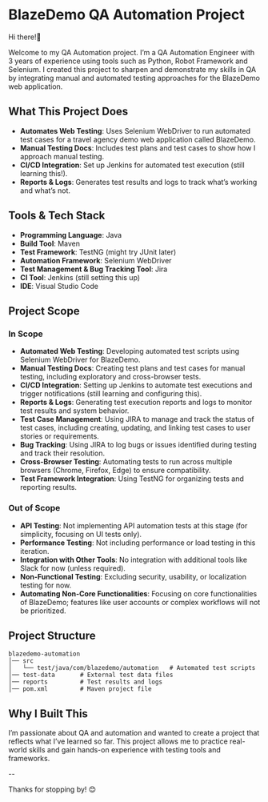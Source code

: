 
# BlazeDemo QA Automation Project  

Hi there!👋 

Welcome to my QA Automation project. I’m a QA Automation Engineer with 3 years of experience using tools such as Python, Robot Framework and Selenium. I created this project to sharpen and demonstrate my skills in QA by integrating manual and automated testing approaches for the BlazeDemo web application.

## What This Project Does  

- **Automates Web Testing**: Uses Selenium WebDriver to run automated test cases for a travel agency demo web application called BlazeDemo.  
- **Manual Testing Docs**: Includes test plans and test cases to show how I approach manual testing.  
- **CI/CD Integration**: Set up Jenkins for automated test execution (still learning this!).  
- **Reports & Logs**: Generates test results and logs to track what’s working and what’s not.  

## Tools & Tech Stack  

- **Programming Language**: Java  
- **Build Tool**: Maven  
- **Test Framework**: TestNG (might try JUnit later)  
- **Automation Framework**: Selenium WebDriver
- **Test Management & Bug Tracking Tool**: Jira
- **CI Tool**: Jenkins (still setting this up)  
- **IDE**: Visual Studio Code

## Project Scope

### **In Scope**
- **Automated Web Testing**: Developing automated test scripts using Selenium WebDriver for BlazeDemo.
- **Manual Testing Docs**: Creating test plans and test cases for manual testing, including exploratory and cross-browser tests.
- **CI/CD Integration**: Setting up Jenkins to automate test executions and trigger notifications (still learning and configuring this).
- **Reports & Logs**: Generating test execution reports and logs to monitor test results and system behavior.
- **Test Case Management**: Using JIRA to manage and track the status of test cases, including creating, updating, and linking test cases to user stories or requirements.
- **Bug Tracking**: Using JIRA to log bugs or issues identified during testing and track their resolution.
- **Cross-Browser Testing**: Automating tests to run across multiple browsers (Chrome, Firefox, Edge) to ensure compatibility.
- **Test Framework Integration**: Using TestNG for organizing tests and reporting results.

### **Out of Scope**
- **API Testing**: Not implementing API automation tests at this stage (for simplicity, focusing on UI tests only).
- **Performance Testing**: Not including performance or load testing in this iteration.
- **Integration with Other Tools**: No integration with additional tools like Slack for now (unless required).
- **Non-Functional Testing**: Excluding security, usability, or localization testing for now.
- **Automating Non-Core Functionalities**: Focusing on core functionalities of BlazeDemo; features like user accounts or complex workflows will not be prioritized.

## Project Structure  

```
blazedemo-automation
│── src
│   └── test/java/com/blazedemo/automation   # Automated test scripts  
│── test-data       # External test data files  
│── reports         # Test results and logs  
│── pom.xml         # Maven project file  
```

## Why I Built This  
I’m passionate about QA and automation and wanted to create a project that reflects what I’ve learned so far. This project allows me to practice real-world skills and gain hands-on experience with testing tools and frameworks.  

--

Thanks for stopping by! 😊  

